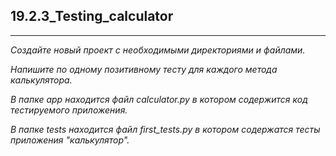 ## 19.2.3_Testing_calculator
_____
*Создайте новый проект с необходимыми директориями и файлами.*  
  
*Напишите по одному позитивному тесту для каждого метода калькулятора.*  
  
*В папке app находится файл calculator.py в котором содержится код тестируемого приложения.*  
  
*В папке tests находится файл first_tests.py в котором содержатся тесты приложения "калькулятор".*
